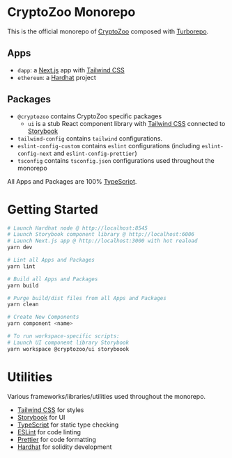 # CryptoZoo Monorepo

This is the official monorepo of [CryptoZoo](https://cryptozoo.co/) composed with [Turborepo](https://turborepo.org/).

## Apps
- `dapp`: a [Next.js](https://nextjs.org) app with [Tailwind CSS](https://tailwindcss.com/)
- `ethereum`: a [Hardhat](https://hardhat.org/) project

## Packages
- `@cryptozoo` contains CryptoZoo specific packages
  - `ui` is a stub React component library with [Tailwind CSS](https://tailwindcss.com/) connected to [Storybook](https://storybook.js.org/)
- `tailwind-config` contains `tailwind` configurations.
- `eslint-config-custom` contains `eslint` configurations (including `eslint-config-next` and `eslint-config-prettier`)
- `tsconfig` contains `tsconfig.json` configurations used throughout the monorepo

All Apps and Packages are 100% [TypeScript](https://www.typescriptlang.org/).

# Getting Started

```bash
# Launch Hardhat node @ http://localhost:8545
# Launch Storybook component library @ http://localhost:6006
# Launch Next.js app @ http://localhost:3000 with hot reaload
yarn dev
```

```bash
# Lint all Apps and Packages
yarn lint
```

```bash
# Build all Apps and Packages
yarn build
```

```bash
# Purge build/dist files from all Apps and Packages
yarn clean
```

```bash
# Create New Components
yarn component <name>
```

```bash
# To run workspace-specific scripts:
# Launch UI component library Storybook
yarn workspace @cryptozoo/ui storyboook
```

# Utilities
Various frameworks/libraries/utilities used throughout the monorepo.
- [Tailwind CSS](https://tailwindcss.com/) for styles
- [Storybook](https://storybook.js.org/) for UI
- [TypeScript](https://www.typescriptlang.org/) for static type checking
- [ESLint](https://eslint.org/) for code linting
- [Prettier](https://prettier.io) for code formatting
- [Hardhat](https://hardhat.org/) for solidity development
